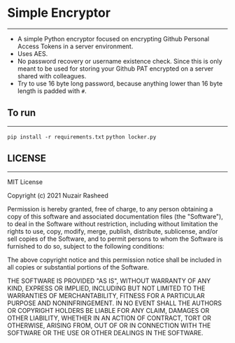 # Simple Encryptor
------------------
* A simple Python encryptor focused on encrypting Github Personal Access Tokens in a server environment.  
* Uses AES.  
* No password recovery or username existence check. Since this is only meant to be used for storing your Github PAT encrypted on a server shared with colleagues.  
* Try to use 16 byte long password, because anything lower than 16 byte length is padded with `#`.

## To run
----------
`pip install -r requirements.txt`
`python locker.py`

## LICENSE
-----------

MIT License

Copyright (c) 2021 Nuzair Rasheed

Permission is hereby granted, free of charge, to any person obtaining a copy
of this software and associated documentation files (the "Software"), to deal
in the Software without restriction, including without limitation the rights
to use, copy, modify, merge, publish, distribute, sublicense, and/or sell
copies of the Software, and to permit persons to whom the Software is
furnished to do so, subject to the following conditions:

The above copyright notice and this permission notice shall be included in all
copies or substantial portions of the Software.

THE SOFTWARE IS PROVIDED "AS IS", WITHOUT WARRANTY OF ANY KIND, EXPRESS OR
IMPLIED, INCLUDING BUT NOT LIMITED TO THE WARRANTIES OF MERCHANTABILITY,
FITNESS FOR A PARTICULAR PURPOSE AND NONINFRINGEMENT. IN NO EVENT SHALL THE
AUTHORS OR COPYRIGHT HOLDERS BE LIABLE FOR ANY CLAIM, DAMAGES OR OTHER
LIABILITY, WHETHER IN AN ACTION OF CONTRACT, TORT OR OTHERWISE, ARISING FROM,
OUT OF OR IN CONNECTION WITH THE SOFTWARE OR THE USE OR OTHER DEALINGS IN THE
SOFTWARE.